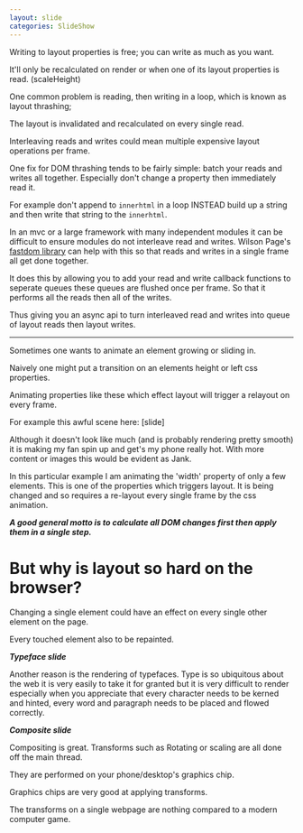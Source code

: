 ```yaml
---
layout: slide
categories: SlideShow
---
```


<div class="panel slide-content">
<div class="panel-body flex">

</div>
</div>
<div class="panel notes">
<div class="panel-body marked">

Writing to layout properties is free; you can write as much as you want.

It'll only be recalculated on render or when one of its layout properties is read. (scaleHeight)

One common problem is reading, then writing in a loop, which is known as layout thrashing;

The layout is invalidated and recalculated on every single read.

Interleaving reads and writes could mean multiple expensive layout operations per frame.

One fix for DOM thrashing tends to be fairly simple: batch your reads and writes all together. Especially don't change a property then immediately read it.

For example don't append to `innerhtml` in a loop INSTEAD build up a string and then write that string to the `innerhtml`.

In an mvc or a large framework with many independent modules it can be difficult to ensure modules do not interleave read and writes. Wilson Page's <a href="https://github.com/wilsonpage/fastdom" target="_blank">fastdom library</a> can help with this so that reads and writes in a single frame all get done together.

It does this by allowing you to add your read and write callback functions to seperate queues these queues are flushed once per frame. So that it performs all the reads then all of the writes.

Thus giving you an async api to turn interleaved read and writes into queue of layout reads then layout writes.

---------------------------

Sometimes one wants to animate an element growing or sliding in.

Naively one might put a transition on an elements height or left css properties.

Animating properties like these which effect layout will trigger a relayout on every frame.

For example this awful scene here: [slide]

Although it doesn't look like much (and is probably rendering pretty smooth) it is making my fan spin up and get's my phone really hot. With more content or images this would be evident as Jank.

In this particular example I am animating the 'width' property of only a few elements. This is one of the properties which triggers layout. It is being changed and so requires a re-layout every single frame by the css animation.

***A good general motto is to calculate all DOM changes first then apply them in a single step.***

# But why is layout so hard on the browser?

Changing a single element could have an effect on every single other element on the page.

Every touched element also to be repainted.

***Typeface slide***

Another reason is the rendering of typefaces. Type is so ubiquitous about the web it is very easily to take it for granted but it is very difficult to render especially when you appreciate that every character needs to be kerned and hinted, every word and paragraph needs to be placed and flowed correctly.

***Composite slide***

Compositing is great.
Transforms such as Rotating or scaling are all done off the main thread.

They are performed on your phone/desktop's graphics chip.

Graphics chips are very good at applying transforms.

The transforms on a single webpage are nothing compared to a modern computer game.

</div>
</div>
